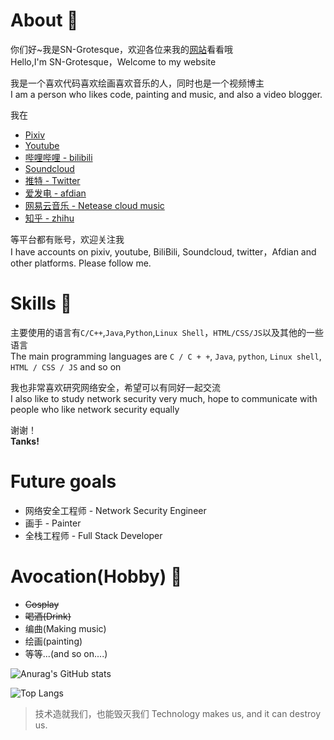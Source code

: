 # About 👋

你们好~我是SN-Grotesque，欢迎各位来我的<a href="http://sngrotesque.com">网站</a>看看哦<br>
Hello,I'm SN-Grotesque，Welcome to my website

我是一个喜欢代码喜欢绘画喜欢音乐的人，同时也是一个视频博主<br>
I am a person who likes code, painting and music, and also a video blogger.

我在
- <a href="https://www.pixiv.net/users/38279179">Pixiv</a>
- <a href="https://www.youtube.com/channel/UCITRiFd37VZS8y4vjW2pfYQ/featured">Youtube</a>
- <a href="https://space.bilibili.com/27958784">哔哩哔哩 - bilibili</a>
- <a href="https://soundcloud.com/sngrotesque">Soundcloud</a>
- <a href="https://twitter.com/SNGOfficial4">推特 - Twitter</a>
- <a href="https://afdian.net/@sngrotesque">爱发电 - afdian</a>
- <a href="https://music.163.com/#/user/home?id=1686139386">网易云音乐 - Netease cloud music</a>
- <a href="https://www.zhihu.com/people/kianakaslana-16">知乎 - zhihu</a>

等平台都有账号，欢迎关注我<br>
I have accounts on pixiv, youtube, BiliBili, Soundcloud, twitter，Afdian and other platforms. Please follow me.

# Skills 👋

主要使用的语言有`C/C++`,`Java`,`Python`,`Linux Shell`，`HTML/CSS/JS`以及其他的一些语言<br>
The main programming languages are `C / C + +`, `Java`, `python`, `Linux shell`, `HTML / CSS / JS` and so on

我也非常喜欢研究网络安全，希望可以有同好一起交流<br>
I also like to study network security very much, hope to communicate with people who like network security equally

谢谢！<br>
<strong>Tanks!</strong>

# Future goals

- 网络安全工程师 - Network Security Engineer
- 画手 - Painter
- 全栈工程师 - Full Stack Developer

# Avocation(Hobby) 👋

- <s>Cosplay</s>
- <s>喝酒(Drink)</s>
- 编曲(Making music)
- 绘画(painting)
- 等等...(and so on....)

![Anurag's GitHub stats](https://github-readme-stats.vercel.app/api?username=sngrotesque&count_private=true&theme=cobalt&show_icons=true)

![Top Langs](https://github-readme-stats.vercel.app/api/top-langs?username=sngrotesque&layout=compact)

> 技术造就我们，也能毁灭我们 Technology makes us, and it can destroy us.
